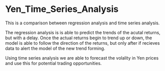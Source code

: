 # Yen_Time_Series_Analysis

This is a comparison between regression analysis and time series analysis.

The regression analysis is is able to predict the trends of the acutal returns, but with a delay. Once the actual returns begin to trend up or down, the model is able to follow the direction of the returns, but only after if recieves data to alert the model of the new trend forming. 

Using time series analysis we are able to forecast the volality in Yen prices and use this for potential trading opportunities. 